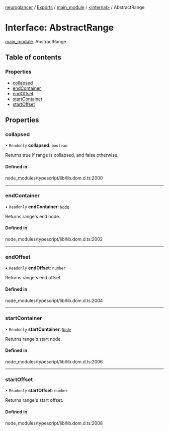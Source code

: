 [neuroglancer](../README.md) / [Exports](../modules.md) / [main\_module](../modules/main_module.md) / [<internal\>](../modules/main_module._internal_.md) / AbstractRange

# Interface: AbstractRange

[main_module](../modules/main_module.md).[<internal>](../modules/main_module._internal_.md).AbstractRange

## Table of contents

### Properties

- [collapsed](main_module._internal_.AbstractRange.md#collapsed)
- [endContainer](main_module._internal_.AbstractRange.md#endcontainer)
- [endOffset](main_module._internal_.AbstractRange.md#endoffset)
- [startContainer](main_module._internal_.AbstractRange.md#startcontainer)
- [startOffset](main_module._internal_.AbstractRange.md#startoffset)

## Properties

### collapsed

• `Readonly` **collapsed**: `boolean`

Returns true if range is collapsed, and false otherwise.

#### Defined in

node_modules/typescript/lib/lib.dom.d.ts:2000

___

### endContainer

• `Readonly` **endContainer**: [`Node`](../modules/main_module._internal_.md#node)

Returns range's end node.

#### Defined in

node_modules/typescript/lib/lib.dom.d.ts:2002

___

### endOffset

• `Readonly` **endOffset**: `number`

Returns range's end offset.

#### Defined in

node_modules/typescript/lib/lib.dom.d.ts:2004

___

### startContainer

• `Readonly` **startContainer**: [`Node`](../modules/main_module._internal_.md#node)

Returns range's start node.

#### Defined in

node_modules/typescript/lib/lib.dom.d.ts:2006

___

### startOffset

• `Readonly` **startOffset**: `number`

Returns range's start offset.

#### Defined in

node_modules/typescript/lib/lib.dom.d.ts:2008

